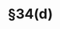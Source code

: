 ---
title: "§34(d)"
draft: false
exceptions:
- info53f
memberstates:
- CZ
score: 3
compensation:
- 
remarks: |
 


link: "http://www.zakonyprolidi.cz/cs/2000-121#p34"
---